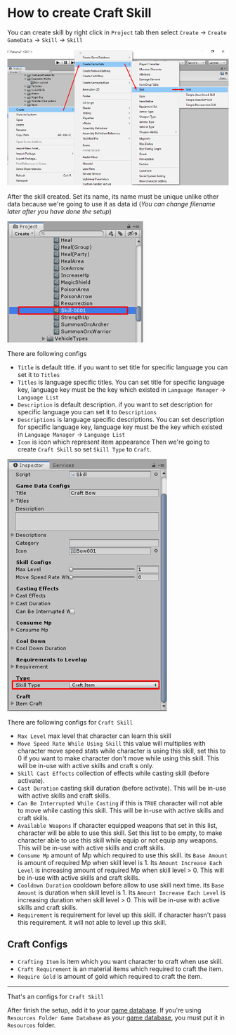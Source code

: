 # How to create Craft Skill

You can create skill by right click in `Project` tab then select `Create` → `Create GameData` → `Skill` → `Skill`

![](../images/skills/001.png)

After the skill created. Set its name, its name must be unique unlike other data because we're going to use it as data id (*You can change filename later after you have done the setup*)

![](../images/skills/002.png)

There are following configs

- `Title` is default title. if you want to set title for specific language you can set it to `Titles`
- `Titles` is language specific titles. You can set title for specific language key, language key must be the key which existed in `Language Manager` → `Language List`
- `Description` is default description. if you want to set description for specific language you can set it to `Descriptions`
- `Descriptions` is language specific descriptions. You can set description for specific language key, language key must be the key which existed in `Language Manager` → `Language List`
- `Icon` is icon which represent item appearance
Then we're going to create `Craft Skill` so set `Skill Type` to `Craft`.

![](../images/skills/003-4.png)

There are following configs for `Craft Skill`

- `Max Level` max level that character can learn this skill
- `Move Speed Rate While Using Skill` this value will multiplies with character move speed stats while character is using this skill, set this to 0 if you want to make character don't move while using this skill. This will be in-use with active skills and craft s only.
- `Skill Cast Effects` collection of effects while casting skill (before activate).
- `Cast Duration` casting skill duration (before activate). This will be in-use with active skills and craft skills.
- `Can Be Interrupted While Casting` if this is `TRUE` character will not able to move while casting this skill. This will be in-use with active skills and craft skills.
- `Available Weapons` if character equipped weapons that set in this list, character will be able to use this skill. Set this list to be empty, to make character able to use this skill while equip or not equip any weapons. This will be in-use with active skills and craft skills.
- `Consume Mp` amount of Mp which required to use this skill. its `Base Amount` is amount of required Mp when skill level is 1. Its `Amount Increase Each Level` is increasing amount of required Mp when skill level > 0. This will be in-use with active skills and craft skills.
- `Cooldown Duration` cooldown before allow to use skill next time. its `Base Amount` is duration when skill level is 1. Its `Amount Increase Each Level` is increasing duration when skill level > 0. This will be in-use with active skills and craft skills.
- `Requirement` is requirement for level up this skill. if character hasn't pass this requirement. it will not able to level up this skill.
## Craft Configs

- `Crafting Item` is item which you want character to craft when use skill.
- `Craft Requirement` is an material items which required to craft the item.
- `Require Gold` is amount of gold which required to craft the item.

* * *

That's an configs for `Craft Skill`

After finish the setup, add it to your [game database](103-game-database.md). If you're using `Resources Folder Game Database` as your [game database](103-game-database.md), you must put it in `Resources` folder.